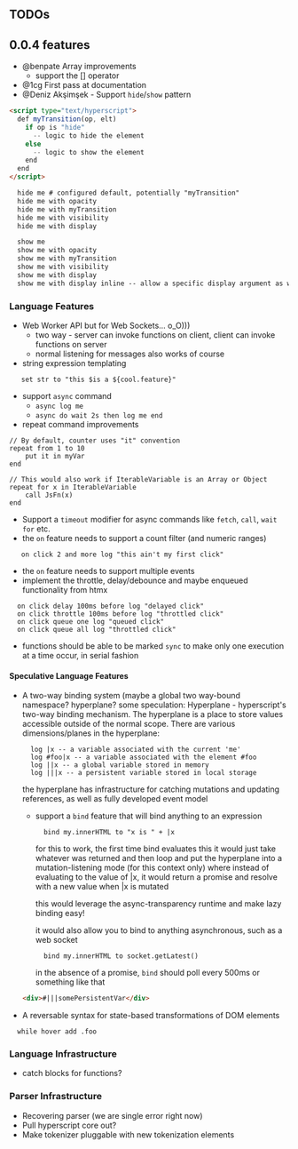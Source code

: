 ## TODOs

## 0.0.4 features
* @benpate Array improvements
    * support the [] operator
* @1cg First pass at documentation
* @Deniz Akşimşek - Support `hide`/`show` pattern
```html
<script type="text/hyperscript">
  def myTransition(op, elt)
    if op is "hide"
      -- logic to hide the element
    else
      -- logic to show the element
    end
  end
</script>

  hide me # configured default, potentially "myTransition"
  hide me with opacity
  hide me with myTransition
  hide me with visibility
  hide me with display

  show me
  show me with opacity
  show me with myTransition
  show me with visibility
  show me with display
  show me with display inline -- allow a specific display argument as well
```

### Language Features
* Web Worker API but for Web Sockets... o_O)))
  * two way - server can invoke functions on client, client can invoke functions on server
  * normal listening for messages also works of course
* string expression templating
```
   set str to "this $is a ${cool.feature}"
```
* support `async` command
  * `async log me`
  * `async do wait 2s then log me end`
* repeat command improvements
```
// By default, counter uses "it" convention
repeat from 1 to 10 
    put it in myVar
end

// This would also work if IterableVariable is an Array or Object
repeat for x in IterableVariable
    call JsFn(x)
end
```

* Support a `timeout` modifier for async commands like `fetch`, `call`, `wait for` etc.
* the `on` feature needs to support a count filter (and numeric ranges)
```on click 1 log "first click"
   on click 2 and more log "this ain't my first click"
```
* the `on` feature needs to support multiple events
* implement the throttle, delay/debounce and maybe enqueued functionality from htmx
```
  on click delay 100ms before log "delayed click"
  on click throttle 100ms before log "throttled click"
  on click queue one log "queued click"
  on click queue all log "throttled click"
```
* functions should be able to be marked `sync` to make only one execution at a time occur, in serial fashion

#### Speculative Language Features
* A two-way binding system (maybe a global two way-bound namespace? hyperplane?
  some speculation:
  Hyperplane - hyperscript's two-way binding mechanism.  The hyperplane is a place to store values accessible outside of the normal scope.  There are various dimensions/planes in the hyperplane:
  
  ```
    log |x -- a variable associated with the current 'me'
    log #foo|x -- a variable associated with the element #foo
    log ||x -- a global variable stored in memory
    log |||x -- a persistent variable stored in local storage
  ```
  the hyperplane has infrastructure for catching mutations and updating references, as well as fully developed event model
    * support a `bind` feature that will bind anything to an expression
      ```
        bind my.innerHTML to "x is " + |x 
      ```
      for this to work, the first time bind evaluates this it would just take whatever was returned and then loop
      and put the hyperplane into a mutation-listening mode (for this context only) where instead of evaluating to the
      value of |x, it would return a promise and resolve with a new value when |x is mutated
      
      this would leverage the async-transparency runtime and make lazy binding easy!
      
      it would also allow you to bind to anything asynchronous, such as a web socket

      ```
        bind my.innerHTML to socket.getLatest() 
      ```
      
      in the absence of a promise, `bind` should poll every 500ms or something like that

  ```html
  <div>#|||somePersistentVar</div>
  ```

* A reversable syntax for state-based transformations of DOM elements
```
  while hover add .foo
```

### Language Infrastructure
* catch blocks for functions?

### Parser Infrastructure
* Recovering parser (we are single error right now)
* Pull hyperscript core out?
* Make tokenizer pluggable with new tokenization elements
